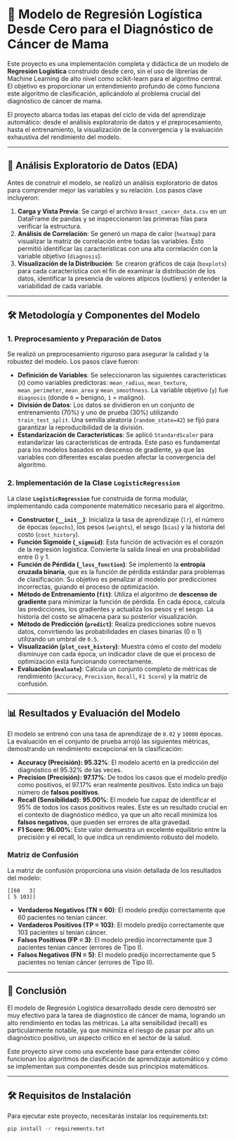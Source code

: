 # 🚀 Modelo de Regresión Logística Desde Cero para el Diagnóstico de Cáncer de Mama

Este proyecto es una implementación completa y didáctica de un modelo de **Regresión Logística** construido desde cero, sin el uso de librerías de Machine Learning de alto nivel como scikit-learn para el algoritmo central. El objetivo es proporcionar un entendimiento profundo de cómo funciona este algoritmo de clasificación, aplicándolo al problema crucial del diagnóstico de cáncer de mama.

El proyecto abarca todas las etapas del ciclo de vida del aprendizaje automático: desde el análisis exploratorio de datos y el preprocesamiento, hasta el entrenamiento, la visualización de la convergencia y la evaluación exhaustiva del rendimiento del modelo.

---

## 🔬 Análisis Exploratorio de Datos (EDA)

Antes de construir el modelo, se realizó un análisis exploratorio de datos para comprender mejor las variables y su relación. Los pasos clave incluyeron:

1.  **Carga y Vista Previa**: Se cargó el archivo `Breast_cancer_data.csv` en un DataFrame de pandas y se inspeccionaron las primeras filas para verificar la estructura.
2.  **Análisis de Correlación**: Se generó un mapa de calor (`heatmap`) para visualizar la matriz de correlación entre todas las variables. Esto permitió identificar las características con una alta correlación con la variable objetivo (`diagnosis`).
3.  **Visualización de la Distribución**: Se crearon gráficos de caja (`boxplots`) para cada característica con el fin de examinar la distribución de los datos, identificar la presencia de valores atípicos (outliers) y entender la variabilidad de cada variable.

---

## 🛠️ Metodología y Componentes del Modelo

### 1. Preprocesamiento y Preparación de Datos

Se realizó un preprocesamiento riguroso para asegurar la calidad y la robustez del modelo. Los pasos clave fueron:

- **Definición de Variables**: Se seleccionaron las siguientes características (`X`) como variables predictoras: `mean_radius`, `mean_texture`, `mean_perimeter`, `mean_area` y `mean_smoothness`. La variable objetivo (`y`) fue `diagnosis` (donde `0` = benigno, `1` = maligno).
- **División de Datos**: Los datos se dividieron en un conjunto de entrenamiento (70%) y uno de prueba (30%) utilizando `train_test_split`. Una semilla aleatoria (`random_state=42`) se fijó para garantizar la reproducibilidad de la división.
- **Estandarización de Características**: Se aplicó `StandardScaler` para estandarizar las características de entrada. Este paso es fundamental para los modelos basados en descenso de gradiente, ya que las variables con diferentes escalas pueden afectar la convergencia del algoritmo.

### 2. Implementación de la Clase `LogisticRegression`

La clase **`LogisticRegression`** fue construida de forma modular, implementando cada componente matemático necesario para el algoritmo.

- **Constructor (`__init__`)**: Inicializa la tasa de aprendizaje (`lr`), el número de épocas (`epochs`), los pesos (`weights`), el sesgo (`bias`) y la historia del costo (`cost_history`).
- **Función Sigmoide (`_sigmoid`)**: Esta función de activación es el corazón de la regresión logística. Convierte la salida lineal en una probabilidad entre 0 y 1.
- **Función de Pérdida (`_loss_function`)**: Se implementó la **entropía cruzada binaria**, que es la función de pérdida estándar para problemas de clasificación. Su objetivo es penalizar al modelo por predicciones incorrectas, guiando el proceso de optimización.
- **Método de Entrenamiento (`fit`)**: Utiliza el algoritmo de **descenso de gradiente** para minimizar la función de pérdida. En cada época, calcula las predicciones, los gradientes y actualiza los pesos y el sesgo. La historia del costo se almacena para su posterior visualización.
- **Método de Predicción (`predict`)**: Realiza predicciones sobre nuevos datos, convirtiendo las probabilidades en clases binarias (0 o 1) utilizando un umbral de `0.5`.
- **Visualización (`plot_cost_history`)**: Muestra cómo el costo del modelo disminuye con cada época, un indicador clave de que el proceso de optimización está funcionando correctamente.
- **Evaluación (`evaluate`)**: Calcula un conjunto completo de métricas de rendimiento (`Accuracy`, `Precision`, `Recall`, `F1 Score`) y la matriz de confusión.

---

## 📊 Resultados y Evaluación del Modelo

El modelo se entrenó con una tasa de aprendizaje de `0.02` y `10000` épocas. La evaluación en el conjunto de prueba arrojó las siguientes métricas, demostrando un rendimiento excepcional en la clasificación:

- **Accuracy (Precisión): 95.32%**: El modelo acertó en la predicción del diagnóstico el 95.32% de las veces.
- **Precision (Precisión): 97.17%**: De todos los casos que el modelo predijo como positivos, el 97.17% eran realmente positivos. Esto indica un bajo número de **falsos positivos**.
- **Recall (Sensibilidad): 95.00%**: El modelo fue capaz de identificar el 95% de todos los casos positivos reales. Este es un resultado crucial en el contexto de diagnóstico médico, ya que un alto recall minimiza los **falsos negativos**, que pueden ser errores de alta gravedad.
- **F1 Score: 96.00%**: Este valor demuestra un excelente equilibrio entre la precisión y el recall, lo que indica un rendimiento robusto del modelo.

### Matriz de Confusión

La matriz de confusión proporciona una visión detallada de los resultados del modelo:

```
[[60   3]
[ 5 103]]
```

- **Verdaderos Negativos (TN = 60)**: El modelo predijo correctamente que 60 pacientes no tenían cáncer.
- **Verdaderos Positivos (TP = 103)**: El modelo predijo correctamente que 103 pacientes sí tenían cáncer.
- **Falsos Positivos (FP = 3)**: El modelo predijo incorrectamente que 3 pacientes tenían cáncer (errores de Tipo I).
- **Falsos Negativos (FN = 5)**: El modelo predijo incorrectamente que 5 pacientes no tenían cáncer (errores de Tipo II).

---

## 🚀 Conclusión

El modelo de Regresión Logística desarrollado desde cero demostró ser muy efectivo para la tarea de diagnóstico de cáncer de mama, logrando un alto rendimiento en todas las métricas. La alta sensibilidad (recall) es particularmente notable, ya que minimiza el riesgo de pasar por alto un diagnóstico positivo, un aspecto crítico en el sector de la salud.

Este proyecto sirve como una excelente base para entender cómo funcionan los algoritmos de clasificación de aprendizaje automático y cómo se implementan sus componentes desde sus principios matemáticos.

---

## 🛠️ Requisitos de Instalación

Para ejecutar este proyecto, necesitarás instalar los requirements.txt:

```bash
pip install -r requirements.txt
```
